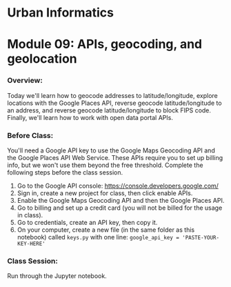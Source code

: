 # Urban Informatics
# Module 09: APIs, geocoding, and geolocation

### Overview:

Today we'll learn how to geocode addresses to latitude/longitude, explore locations with the Google Places API, reverse geocode latitude/longitude to an address, and reverse geocode latitude/longitude to block FIPS code. Finally, we'll learn how to work with open data portal APIs.

### Before Class:

You'll need a Google API key to use the Google Maps Geocoding API and the Google Places API Web Service. These APIs require you to set up billing info, but we won't use them beyond the free threshold. Complete the following steps before the class session.

  1. Go to the Google API console: https://console.developers.google.com/
  1. Sign in, create a new project for class, then click enable APIs.
  1. Enable the Google Maps Geocoding API and then the Google Places API.
  1. Go to billing and set up a credit card (you will not be billed for the usage in class).
  1. Go to credentials, create an API key, then copy it.
  1. On your computer, create a new file (in the same folder as this notebook) called `keys.py` with one line: `google_api_key = 'PASTE-YOUR-KEY-HERE'`

### Class Session:

Run through the Jupyter notebook.
